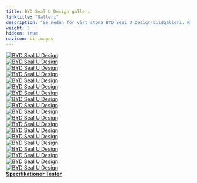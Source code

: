 ```yaml
---
title: BYD Seal U Design galleri
linktitle: "Galleri"
description: "Se nedan för vårt stora BYD Seal U Design-bildgalleri. Klicka på bilderna för högupplösta versioner."
weight: 5
hidden: true
navicon: bi-images
---
```

<!-- markdownlint-disable MD033 -->
<div class="row" id ="my-gallery">
	<div class="pswp-grid-item col-6 col-md-4">
		<a href="https://media.evkx.net/multimedia/models/byd/seal_u/seal_u_design/charging_1.jpg"
data-pswp-src="https://media.evkx.net/multimedia/models/byd/seal_u/seal_u_design/charging_1.jpg"
data-pswp-width="3000"
data-pswp-height="1976" 
target="_blank">
			<img src="https://media.evkx.net/multimedia/models/byd/seal_u/seal_u_design/charging_1_xst.jpg" alt="BYD Seal U Design" class="img-fluid " />
		</a>
	</div>
	<div class="pswp-grid-item col-6 col-md-4">
		<a href="https://media.evkx.net/multimedia/models/byd/seal_u/seal_u_design/exterior_1.jpg"
data-pswp-src="https://media.evkx.net/multimedia/models/byd/seal_u/seal_u_design/exterior_1.jpg"
data-pswp-width="1500"
data-pswp-height="872" 
target="_blank">
			<img src="https://media.evkx.net/multimedia/models/byd/seal_u/seal_u_design/exterior_1_xst.jpg" alt="BYD Seal U Design" class="img-fluid " />
		</a>
	</div>
	<div class="pswp-grid-item col-6 col-md-4">
		<a href="https://media.evkx.net/multimedia/models/byd/seal_u/seal_u_design/exterior_10.jpg"
data-pswp-src="https://media.evkx.net/multimedia/models/byd/seal_u/seal_u_design/exterior_10.jpg"
data-pswp-width="3000"
data-pswp-height="1555" 
target="_blank">
			<img src="https://media.evkx.net/multimedia/models/byd/seal_u/seal_u_design/exterior_10_xst.jpg" alt="BYD Seal U Design" class="img-fluid " />
		</a>
	</div>
	<div class="pswp-grid-item col-6 col-md-4">
		<a href="https://media.evkx.net/multimedia/models/byd/seal_u/seal_u_design/exterior_11.jpg"
data-pswp-src="https://media.evkx.net/multimedia/models/byd/seal_u/seal_u_design/exterior_11.jpg"
data-pswp-width="3000"
data-pswp-height="2017" 
target="_blank">
			<img src="https://media.evkx.net/multimedia/models/byd/seal_u/seal_u_design/exterior_11_xst.jpg" alt="BYD Seal U Design" class="img-fluid " />
		</a>
	</div>
	<div class="pswp-grid-item col-6 col-md-4">
		<a href="https://media.evkx.net/multimedia/models/byd/seal_u/seal_u_design/exterior_2.jpg"
data-pswp-src="https://media.evkx.net/multimedia/models/byd/seal_u/seal_u_design/exterior_2.jpg"
data-pswp-width="1920"
data-pswp-height="1080" 
target="_blank">
			<img src="https://media.evkx.net/multimedia/models/byd/seal_u/seal_u_design/exterior_2_xst.jpg" alt="BYD Seal U Design" class="img-fluid " />
		</a>
	</div>
	<div class="pswp-grid-item col-6 col-md-4">
		<a href="https://media.evkx.net/multimedia/models/byd/seal_u/seal_u_design/exterior_3.jpg"
data-pswp-src="https://media.evkx.net/multimedia/models/byd/seal_u/seal_u_design/exterior_3.jpg"
data-pswp-width="2880"
data-pswp-height="2160" 
target="_blank">
			<img src="https://media.evkx.net/multimedia/models/byd/seal_u/seal_u_design/exterior_3_xst.jpg" alt="BYD Seal U Design" class="img-fluid " />
		</a>
	</div>
	<div class="pswp-grid-item col-6 col-md-4">
		<a href="https://media.evkx.net/multimedia/models/byd/seal_u/seal_u_design/exterior_4.jpg"
data-pswp-src="https://media.evkx.net/multimedia/models/byd/seal_u/seal_u_design/exterior_4.jpg"
data-pswp-width="3000"
data-pswp-height="1688" 
target="_blank">
			<img src="https://media.evkx.net/multimedia/models/byd/seal_u/seal_u_design/exterior_4_xst.jpg" alt="BYD Seal U Design" class="img-fluid " />
		</a>
	</div>
	<div class="pswp-grid-item col-6 col-md-4">
		<a href="https://media.evkx.net/multimedia/models/byd/seal_u/seal_u_design/exterior_5.jpg"
data-pswp-src="https://media.evkx.net/multimedia/models/byd/seal_u/seal_u_design/exterior_5.jpg"
data-pswp-width="1470"
data-pswp-height="967" 
target="_blank">
			<img src="https://media.evkx.net/multimedia/models/byd/seal_u/seal_u_design/exterior_5_xst.jpg" alt="BYD Seal U Design" class="img-fluid " />
		</a>
	</div>
	<div class="pswp-grid-item col-6 col-md-4">
		<a href="https://media.evkx.net/multimedia/models/byd/seal_u/seal_u_design/exterior_6.jpg"
data-pswp-src="https://media.evkx.net/multimedia/models/byd/seal_u/seal_u_design/exterior_6.jpg"
data-pswp-width="3000"
data-pswp-height="1687" 
target="_blank">
			<img src="https://media.evkx.net/multimedia/models/byd/seal_u/seal_u_design/exterior_6_xst.jpg" alt="BYD Seal U Design" class="img-fluid " />
		</a>
	</div>
	<div class="pswp-grid-item col-6 col-md-4">
		<a href="https://media.evkx.net/multimedia/models/byd/seal_u/seal_u_design/exterior_7.jpg"
data-pswp-src="https://media.evkx.net/multimedia/models/byd/seal_u/seal_u_design/exterior_7.jpg"
data-pswp-width="3000"
data-pswp-height="1904" 
target="_blank">
			<img src="https://media.evkx.net/multimedia/models/byd/seal_u/seal_u_design/exterior_7_xst.jpg" alt="BYD Seal U Design" class="img-fluid " />
		</a>
	</div>
	<div class="pswp-grid-item col-6 col-md-4">
		<a href="https://media.evkx.net/multimedia/models/byd/seal_u/seal_u_design/exterior_8.jpg"
data-pswp-src="https://media.evkx.net/multimedia/models/byd/seal_u/seal_u_design/exterior_8.jpg"
data-pswp-width="3000"
data-pswp-height="1867" 
target="_blank">
			<img src="https://media.evkx.net/multimedia/models/byd/seal_u/seal_u_design/exterior_8_xst.jpg" alt="BYD Seal U Design" class="img-fluid " />
		</a>
	</div>
	<div class="pswp-grid-item col-6 col-md-4">
		<a href="https://media.evkx.net/multimedia/models/byd/seal_u/seal_u_design/exterior_9.jpg"
data-pswp-src="https://media.evkx.net/multimedia/models/byd/seal_u/seal_u_design/exterior_9.jpg"
data-pswp-width="3000"
data-pswp-height="1538" 
target="_blank">
			<img src="https://media.evkx.net/multimedia/models/byd/seal_u/seal_u_design/exterior_9_xst.jpg" alt="BYD Seal U Design" class="img-fluid " />
		</a>
	</div>
	<div class="pswp-grid-item col-6 col-md-4">
		<a href="https://media.evkx.net/multimedia/models/byd/seal_u/seal_u_design/frontseats_1.jpg"
data-pswp-src="https://media.evkx.net/multimedia/models/byd/seal_u/seal_u_design/frontseats_1.jpg"
data-pswp-width="3000"
data-pswp-height="1687" 
target="_blank">
			<img src="https://media.evkx.net/multimedia/models/byd/seal_u/seal_u_design/frontseats_1_xst.jpg" alt="BYD Seal U Design" class="img-fluid " />
		</a>
	</div>
	<div class="pswp-grid-item col-6 col-md-4">
		<a href="https://media.evkx.net/multimedia/models/byd/seal_u/seal_u_design/headlights_1.jpg"
data-pswp-src="https://media.evkx.net/multimedia/models/byd/seal_u/seal_u_design/headlights_1.jpg"
data-pswp-width="3000"
data-pswp-height="1900" 
target="_blank">
			<img src="https://media.evkx.net/multimedia/models/byd/seal_u/seal_u_design/headlights_1_xst.jpg" alt="BYD Seal U Design" class="img-fluid " />
		</a>
	</div>
	<div class="pswp-grid-item col-6 col-md-4">
		<a href="https://media.evkx.net/multimedia/models/byd/seal_u/seal_u_design/main_1.jpg"
data-pswp-src="https://media.evkx.net/multimedia/models/byd/seal_u/seal_u_design/main_1.jpg"
data-pswp-width="1920"
data-pswp-height="1080" 
target="_blank">
			<img src="https://media.evkx.net/multimedia/models/byd/seal_u/seal_u_design/main_1_xst.jpg" alt="BYD Seal U Design" class="img-fluid " />
		</a>
	</div>
	<div class="pswp-grid-item col-6 col-md-4">
		<a href="https://media.evkx.net/multimedia/models/byd/seal_u/seal_u_design/rearlights_1.jpg"
data-pswp-src="https://media.evkx.net/multimedia/models/byd/seal_u/seal_u_design/rearlights_1.jpg"
data-pswp-width="3000"
data-pswp-height="2133" 
target="_blank">
			<img src="https://media.evkx.net/multimedia/models/byd/seal_u/seal_u_design/rearlights_1_xst.jpg" alt="BYD Seal U Design" class="img-fluid " />
		</a>
	</div>
	<div class="pswp-grid-item col-6 col-md-4">
		<a href="https://media.evkx.net/multimedia/models/byd/seal_u/seal_u_design/screens_1.jpg"
data-pswp-src="https://media.evkx.net/multimedia/models/byd/seal_u/seal_u_design/screens_1.jpg"
data-pswp-width="3000"
data-pswp-height="1986" 
target="_blank">
			<img src="https://media.evkx.net/multimedia/models/byd/seal_u/seal_u_design/screens_1_xst.jpg" alt="BYD Seal U Design" class="img-fluid " />
		</a>
	</div>
	<div class="pswp-grid-item col-6 col-md-4">
		<a href="https://media.evkx.net/multimedia/models/byd/seal_u/seal_u_design/secondrowseats_1.jpg"
data-pswp-src="https://media.evkx.net/multimedia/models/byd/seal_u/seal_u_design/secondrowseats_1.jpg"
data-pswp-width="3000"
data-pswp-height="2225" 
target="_blank">
			<img src="https://media.evkx.net/multimedia/models/byd/seal_u/seal_u_design/secondrowseats_1_xst.jpg" alt="BYD Seal U Design" class="img-fluid " />
		</a>
	</div>
	<div class="pswp-grid-item col-6 col-md-4">
		<a href="https://media.evkx.net/multimedia/models/byd/seal_u/seal_u_design/trunk_1.jpg"
data-pswp-src="https://media.evkx.net/multimedia/models/byd/seal_u/seal_u_design/trunk_1.jpg"
data-pswp-width="3000"
data-pswp-height="1960" 
target="_blank">
			<img src="https://media.evkx.net/multimedia/models/byd/seal_u/seal_u_design/trunk_1_xst.jpg" alt="BYD Seal U Design" class="img-fluid " />
		</a>
	</div>
</div>
<script type="module">
  import PhotoSwipeLightbox from '/js/photoswipe-lightbox.esm.js';
    const lightbox = new PhotoSwipeLightbox({
       gallery: '#my-gallery',
        children: 'a',
        pswpModule: () => import('/js/photoswipe.esm.js')
    });
lightbox.init();
</script>
<div class="mt-3 mb-3">
<a href="../specifications/" class="text-decoration-none text-black">
<strong><i class="bi-arrow-left"></i> Specifikationer </strong>
</a>
<a href="../reviews/" class="text-decoration-none text-black float-end">
<strong>Tester <i class="bi-arrow-right"></i></strong>
</a>
</div>
